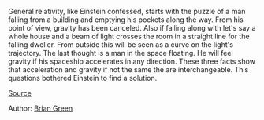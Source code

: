 General relativity, like Einstein confessed, starts with the puzzle of a man falling from a building and emptying his pockets along the way. From his point of view, gravity has been canceled. 
Also if falling along with let's say a whole house and a beam of light crosses the room in a straight line for the falling dweller. From outside this will be seen as a curve on the light's trajectory. 
The last thought is a man in the space floating. He will feel gravity if his spaceship accelerates in any direction. 
These three facts show that acceleration and gravity if not the same the are interchangeable. This questions bothered Einstein to find a solution. 


[Source](https://youtu.be/Q1y3YnPgaY4 )

Author: [Brian Green](../authors/brian_greene.md)